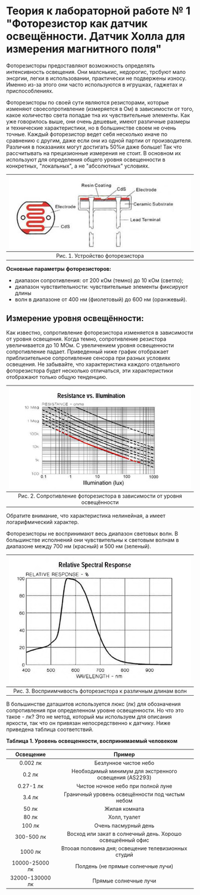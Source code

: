 # Теория к лабораторной работе № 1 "Фоторезистор как датчик освещённости. Датчик Холла для измерения магнитного поля"

Фоторезисторы предоставляют возможность определять интенсивность освещения. Они малснькис, недорогис, трсбуют мало энсргии, легки в использовании, практически не подвержены износу. Именно из-за этого они часто используются в игрушках, гаджетах и приспособлениях.

Фоторезисторы по своей сути являются резисторами, которые изменяют своесопротивление (измеряется в Ом) в зависимости от того, какое количество света попадае тна их чувствительные элементы. Как уже говорилось выше, они очень дешевые, имеют различные размеры и технические характеристики, но в большинстве своем не очень точные. Каждый фоторезистор ведет себя несколько иначе по сравнению с другим, даже если они из одной партии от производителя. Различия в показаниях могут достигать 50%и даже больше! Так что рассчитывать на прецизионные измерения не стоит. В основном их используют для определения общего уровня освещенности в конкретных, "локальных", а не "абсолютных" условиях.

| ![fig.1](pictures/photoresistor.png "Устройство фоторезистора") |
| :-------------------------------------------------------------: |
|                Рис. 1. Устройство фоторезистора                 |

**Основные параметры фоторезисторов:**
* диапазон сопротивления: от 200 кОм (темно) до 10 кОм (светло);
* диапазон чувствительности: чувствительные элементы фиксируют длины
* волн в диапазоне от 400 нм (фиолетовый) до 600 нм (оранжевый).

## Измерение уровня освещённости:

Как известно, сопротивление фоторезистора изменяется в зависимости от уровня освещения. Когда темно, сопротивление резистора увеличивается до 10 МОм. С увеличением уровня освещенности сопротивление падает. Приведенный ниже график отображает приблизительное сопротивление сенсора при разных условиях освещения. Не забывайте, что характеристика каждого отдельного фоторезистора будет несколько отличаться, эти характеристики отображают только общую тенденцию.

| ![fig.2](pictures/illumination.png "Сопротивление фоторезистора в зависимости от уровня освещённости") |
| :----------------------------------------------------------------------------------------------------: |
|                Рис. 2. Сопротивление фоторезистора в зависимости от уровня освещённости                |

Обратите внимание, что характеристика нелинейная, а имеет логарифмический характер.

Фоторезисторы не воспринимают весь диапазон световых волн. В большинстве исполнений они чувствительны к световым волнам в диапазоне между 700 нм (красный) и 500 нм (зеленый).

| ![fig.3](pictures/photoresistor-wavelength.png "Восприимчивость фоторезистора к различным длинам волн") |
| :-----------------------------------------------------------------------------------------------------: |
|                      Рис. 3. Восприимчивость фоторезистора к различным длинам волн                      |

В большинстве даташитов используется люкс (лк) для обозначения сопротивления при определенном уровне освещенности. Но что это такое - лк? Это не метод, который мы используем для описания яркости, так что он привязан непосредственно к датчику. Ниже приведена таблица соответствий.

**Таблица 1. Уровень освещенности, воспринимаемый человеком**

|    Освещение    |                           Пример                           |
| :-------------: | :--------------------------------------------------------: |
|    0.002 лк     |                   Безлунное чистое небо                    |
|     0.2 лк      |   Необходимый минимум для экстренного освещения (AS2293)   |
|    0.27-1 лк    |             Чистое ночное небо при полной луне             |
|     3.4 лк      |      Граничный уровень освещённости под чистым небом       |
|      50 лк      |                       Жилая комната                        |
|      80 лк      |                        Холл, туалет                        |
|     100 лк      |                    Очень пасмурный день                    |
|   300-500 лк    | Восход или закат в солнечный день. Хорошо освещеённый офис |
|     1000 лк     |    Втооая половина дня; освещение телевизионных студий     |
| 10000-25000 лк  |             Полдень (не прямые солнечные лучи)             |
| 32000-130000 лк |                   Прямые солнечные лучи                    |
